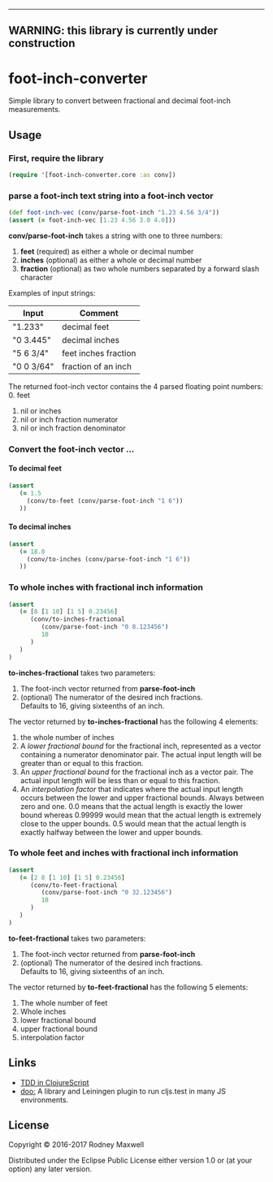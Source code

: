 ----
**WARNING:** this library is currently under construction
----

# foot-inch-converter 

Simple library to convert between fractional and decimal foot-inch measurements.


## Usage

### First, **require** the library
```clojure
(require '[foot-inch-converter.core :as conv])
```

### parse a foot-inch text string into a foot-inch vector
```clojure
(def foot-inch-vec (conv/parse-foot-inch "1.23 4.56 3/4"))
(assert (= foot-inch-vec [1.23 4.56 3.0 4.0]))
```

**conv/parse-foot-inch** takes a string with one to three numbers:
 1. **feet** (required) as either a whole or decimal number
 2. **inches** (optional) as either a whole or decimal number
 3. **fraction** (optional) as two whole numbers separated by a forward slash character

Examples of input strings:

|Input |Comment |
| ------|--------------------|
|"1.233" |decimal feet |
|"0 3.445" |decimal inches |
|"5 6 3/4" |feet inches fraction |
|"0 0 3/64" |fraction of an inch |


The returned foot-inch vector contains the 4 parsed floating point numbers:
 0. feet
 1. nil or inches
 2. nil or inch fraction numerator
 3. nil or inch fraction denominator 

### Convert the foot-inch vector ...

#### To decimal feet

```clojure
(assert
   (= 1.5
     (conv/to-feet (conv/parse-foot-inch "1 6"))
   ))
```

#### To decimal inches

```clojure
(assert
   (= 18.0
     (conv/to-inches (conv/parse-foot-inch "1 6"))
   ))
```

### To whole inches with fractional inch information

```clojure
(assert
   (= [8 [1 10] [1 5] 0.23456]
      (conv/to-inches-fractional 
         (conv/parse-foot-inch "0 8.123456")
         10
      )
   )
)
```

**to-inches-fractional** takes two parameters:
 1. The foot-inch vector returned from **parse-foot-inch**
 2. (optional) The numerator of the desired inch fractions.  
 Defaults to 16, giving sixteenths of an inch.
 
The vector returned by **to-inches-fractional** has the following 4 elements:
 1. the whole number of inches
 2. A *lower fractional bound* for the fractional inch, represented as a 
 vector containing a numerator denominator pair.  The actual input length
 will be greater than or equal to this fraction. 
 3. An *upper fractional bound* for the fractional inch as a vector pair.
 The actual input length will be less than or equal to this fraction.
 4. An *interpolation factor* that indicates where the actual input
 length occurs between the lower and upper fractional bounds. Always between
 zero and one.  0.0 means that the actual length is exactly the lower bound
 whereas 0.99999 would mean that the actual length is extremely close
 to the upper bounds.  0.5 would mean that the actual length is exactly
 halfway between the lower and upper bounds.
 
### To whole feet and inches with fractional inch information

```clojure
(assert
   (= [2 8 [1 10] [1 5] 0.23456]
      (conv/to-feet-fractional 
         (conv/parse-foot-inch "0 32.123456")
         10
      )
   )
)
```

**to-feet-fractional** takes two parameters:
 1. The foot-inch vector returned from **parse-foot-inch**
 2. (optional) The numerator of the desired inch fractions.  
 Defaults to 16, giving sixteenths of an inch.


The vector returned by **to-feet-fractional** has the following 5 elements:
 1. The whole number of feet
 2. Whole inches
 3. lower fractional bound
 4. upper fractional bound
 5. interpolation factor
 
## Links

 * [TDD in ClojureScript](https://8thlight.com/blog/eric-smith/2016/10/05/a-testable-clojurescript-setup.html)
 * [doo:](https://github.com/bensu/doo) A library and Leiningen plugin to run cljs.test in many JS environments.
 
## License

Copyright © 2016-2017 Rodney Maxwell

Distributed under the Eclipse Public License either version 1.0 or (at
your option) any later version.
